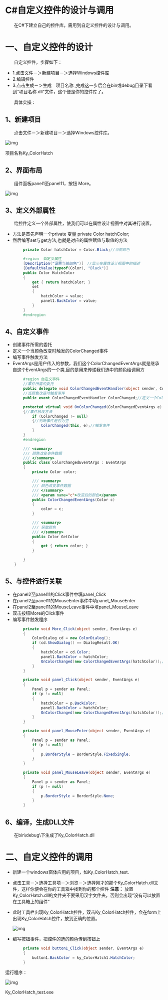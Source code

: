 # C#自定义控件的设计与调用



  在C#下建立自己的控件库，需用到自定义控件的设计与调用。

# 一、自定义控件的设计

  自定义控件，步骤如下：

- 1.点击文件－＞新建项目－＞选择Windows控件库
- 2.编辑控件
- 3.点击生成－＞生成　项目名称 ,完成这一步后会在bin或debug目录下看到"项目名称.dll"文件，这个便是你的控件库了。

  具体实操：

## 1、新建项目

  点击文件－＞新建项目－＞选择Windows控件库。



![img](https://upload-images.jianshu.io/upload_images/17748967-e13a194149d6c3d9.png?imageMogr2/auto-orient/strip|imageView2/2/w/972/format/webp)



项目名称Ky_ColorHatch

## 2、界面布局

  组件面板panel1至panel11，按钮 More。



![img](https://upload-images.jianshu.io/upload_images/17748967-c65842ca68d41a67.png?imageMogr2/auto-orient/strip|imageView2/2/w/374/format/webp)

## 3、定义外部属性

  给控件定义一个外部属性，使我们可以在属性设计视图中对其进行设置。

- 方法是首先声明一个private 变量 private Color hatchColor;
- 然后编写set与get方法,也就是对应的属性赋值与取值的方法



```csharp
        private Color hatchColor = Color.Black;//当前颜色

        #region  自定义属性
        [Description("设置当前颜色")]　//显示在属性设计视图中的描述
        [DefaultValue(typeof(Color), "Black")]
        public Color HatchColor
        {
            get { return hatchColor; }
            set
            {
                hatchColor = value;
                panel1.BackColor = value;
            }
        }
        #endregion
```

## 4、自定义事件

- 创建事件所需的委托
- 定义一个当颜色改变时触发的ColorChanged事件
- 编写事件触发方法
- EventArgs是用户传入的参数，我们这个ColorChangedEventArgs就是继承自这个EventArgs的一个类,目的是用来传递我们选中的颜色给调用方



```csharp
        #region 自定义事件
        //事件所需的委托
        public delegate void ColorChangedEventHandler(object sender, ColorChangedEventArgs e);
        //当颜色改变时触发事件
        public event ColorChangedEventHandler ColorChanged;//定义一个ColorChanged事件

        protected virtual void OnColorChanged(ColorChangedEventArgs e)
        {//事件触发方法
            if (ColorChanged != null)
            {//判断事件是否为空
                ColorChanged(this, e);//触发事件
            }
        }
        #endregion

        /// <summary>
        /// 颜色改变事件数据
        /// </summary>
        public class ColorChangedEventArgs : EventArgs
        {
            private Color color;

            /// <summary>
            /// 颜色改变事件数据
            /// </summary>
            /// <param name="c">改变后的颜色</param>
            public ColorChangedEventArgs(Color c)
            {
                color = c;
            }

            /// <summary>
            /// 获取颜色
            /// </summary>
            public Color GetColor
            {
                get { return color; }
            }

        }
    }
```

## 5、与控件进行关联

- 在panel2至panel11的Click事件中填panel_Click
- 在panel2至panel11的MouseEnter事件中填panel_MouseEnter
- 在panel2至panel11的MouseLeave事件中填panel_MouseLeave
- 双击按钮More的Click事件
- 编写事件触发程序



```csharp
        private void More_Click(object sender, EventArgs e)
        {
            ColorDialog cd = new ColorDialog();
            if (cd.ShowDialog() == DialogResult.OK)
            {
                hatchColor = cd.Color;
                panel1.BackColor = hatchColor;
                OnColorChanged(new ColorChangedEventArgs(hatchColor));//因为颜色改变所以触发事件
            }
        }

        private void panel_Click(object sender, EventArgs e)
        {
            Panel p = sender as Panel;
            if (p != null)
            {
                hatchColor = p.BackColor;
                panel1.BackColor = hatchColor;
                OnColorChanged(new ColorChangedEventArgs(hatchColor));//因为颜色改变所以触发事件
            }
        }

        private void panel_MouseEnter(object sender, EventArgs e)
        {
            Panel p = sender as Panel;
            if (p != null)
            {
                p.BorderStyle = BorderStyle.FixedSingle;
            }
        }

        private void panel_MouseLeave(object sender, EventArgs e)
        {
            Panel p = sender as Panel;
            if (p != null)
            {
                p.BorderStyle = BorderStyle.None;
            }
        }
```

## 6、编译，生成DLL文件

  在bin\debug\下生成了Ky_ColorHatch.dll

# 二、自定义控件的调用

- 新建一个windows窗体应用的项目，如Ky_ColorHatch_test.

- 点击工具－＞选择工具项－＞浏览－＞选择刚才的那个Ky_ColorHatch.dll文件，这样你便会在你的工具箱中找到你的那个控件
  **注意：**
  放置Ky_ColorHatch.dll的文件夹不要采用汉字文件夹，否则会出现“没有可以放置在工具箱上的组件”

- 此时工具栏出现Ky_ColorHatch控件，双击Ky_ColorHatch控件，会在form上出现Ky_ColorHatch控件，放到正确的位置。

  ![img](https://upload-images.jianshu.io/upload_images/17748967-4468e1a42138535a.png?imageMogr2/auto-orient/strip|imageView2/2/w/972/format/webp)

- 编写按钮事件，把控件的选的颜色传到按钮上



```csharp
        private void button1_Click(object sender, EventArgs e)
        {
            button1.BackColor = ky_ColorHatch1.HatchColor;
        }
```

运行程序：



![img](https://upload-images.jianshu.io/upload_images/17748967-e66bbf4c512ee168.gif?imageMogr2/auto-orient/strip|imageView2/2/w/403/format/webp)

Ky_ColorHatch_test.exe